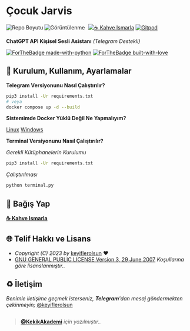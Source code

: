 
# Çocuk Jarvis

![Repo Boyutu](https://img.shields.io/github/repo-size/keyiflerolsun/CocukJarvis?logo=git&logoColor=white)
![Görüntülenme](https://hits.seeyoufarm.com/api/count/incr/badge.svg?url=https://github.com/keyiflerolsun/CocukJarvis&title=Görüntülenme)
<a href="https://KekikAkademi.org/Kahve" target="_blank"><img src="https://img.shields.io/badge/☕️-Kahve Ismarla-ffdd00" title="☕️ Kahve Ismarla" style="padding-left:5px;"></a>
[![Gitpod](https://img.shields.io/badge/Gitpod\'da-Çalıştır-blue?logo=gitpod)](https://gitpod.io/#https://github.com/keyiflerolsun/CocukJarvis)

**ChatGPT API Kişisel Sesli Asistanı** _(Telegram Destekli)_

[![ForTheBadge made-with-python](https://ForTheBadge.com/images/badges/made-with-python.svg)](https://www.python.org/)
[![ForTheBadge built-with-love](https://ForTheBadge.com/images/badges/built-with-love.svg)](https://GitHub.com/keyiflerolsun/)

## 🚀 Kurulum, Kullanım, Ayarlamalar
**Telegram Versiyonunu Nasıl Çalıştırılır?**
```bash
pip3 install -Ur requirements.txt
# veya
docker compose up -d --build
```
**Sistemimde Docker Yüklü Değil Ne Yapmalıyım?**

[Linux](https://docs.docker.com/desktop/install/linux-install/)
[Windows](https://docs.docker.com/desktop/install/windows-install)

**Terminal Versiyonunu Nasıl Çalıştırılır?**

*Gerekli Kütüphanelerin Kurulumu*

```bash
pip3 install -Ur requirements.txt
```
*Çalıştırılması*

```bash
python terminal.py
```

## 💸 Bağış Yap

**[☕️ Kahve Ismarla](https://KekikAkademi.org/Kahve)**

## 🌐 Telif Hakkı ve Lisans

* *Copyright (C) 2023 by* [keyiflerolsun](https://github.com/keyiflerolsun) ❤️️
* [GNU GENERAL PUBLIC LICENSE Version 3, 29 June 2007](https://github.com/keyiflerolsun/CocukJarvis/blob/master/LICENSE) *Koşullarına göre lisanslanmıştır..*

## ♻️ İletişim

*Benimle iletişime geçmek isterseniz, **Telegram**'dan mesaj göndermekten çekinmeyin;* [@keyiflerolsun](https://t.me/KekikKahve)

##

> **[@KekikAkademi](https://t.me/KekikAkademi)** *için yazılmıştır..*
